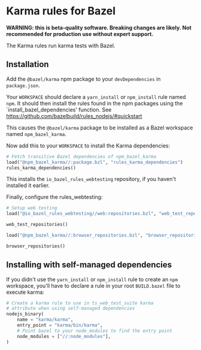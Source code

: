 # Karma rules for Bazel

**WARNING: this is beta-quality software. Breaking changes are likely. Not recommended for production use without expert support.**

The Karma rules run karma tests with Bazel.

## Installation

Add the `@bazel/karma` npm package to your `devDependencies` in `package.json`.

Your `WORKSPACE` should declare a `yarn_install` or `npm_install` rule named `npm`.
It should then install the rules found in the npm packages using the `install_bazel_dependencies' function.
See https://github.com/bazelbuild/rules_nodejs/#quickstart

This causes the `@bazel/karma` package to be installed as a Bazel workspace named `npm_bazel_karma`.

Now add this to your `WORKSPACE` to install the Karma dependencies:

```python
# Fetch transitive Bazel dependencies of npm_bazel_karma
load("@npm_bazel_karma//:package.bzl", "rules_karma_dependencies")
rules_karma_dependencies()
```

This installs the `io_bazel_rules_webtesting` repository, if you haven't installed it earlier.

Finally, configure the rules_webtesting:

```python
# Setup web testing
load("@io_bazel_rules_webtesting//web:repositories.bzl", "web_test_repositories")

web_test_repositories()

load("@npm_bazel_karma//:browser_repositories.bzl", "browser_repositories")

browser_repositories()
```

## Installing with self-managed dependencies

If you didn't use the `yarn_install` or `npm_install` rule to create an `npm` workspace, you'll have to declare a rule in your root `BUILD.bazel` file to execute karma:

```python
# Create a karma rule to use in ts_web_test_suite karma
# attribute when using self-managed dependencies
nodejs_binary(
    name = "karma/karma",
    entry_point = "karma/bin/karma",
    # Point bazel to your node_modules to find the entry point
    node_modules = ["//:node_modules"],
)
```

